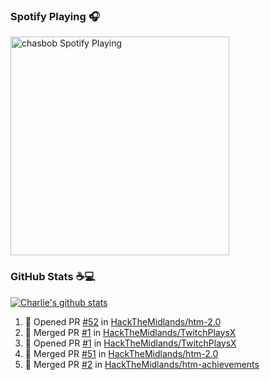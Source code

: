 ### Spotify Playing 🎧

[<img src="https://novatorem.chasbob.vercel.app/api/spotify" alt="chasbob Spotify Playing" width="350" />](https://open.spotify.com/user/charlie2026)

### GitHub Stats :coffee::computer:

[![Charlie's github stats](https://github-readme-stats-six-tau.vercel.app/api?username=chasbob&count_private=true&hide_rank=true&hide=stars&hide_title=true)](https://github.com/anuraghazra/github-readme-stats)

<!--START_SECTION:activity-->
1. 💪 Opened PR [#52](https://github.com/HackTheMidlands/htm-2.0/pull/52) in [HackTheMidlands/htm-2.0](https://github.com/HackTheMidlands/htm-2.0)
2. 🎉 Merged PR [#1](https://github.com/HackTheMidlands/TwitchPlaysX/pull/1) in [HackTheMidlands/TwitchPlaysX](https://github.com/HackTheMidlands/TwitchPlaysX)
3. 💪 Opened PR [#1](https://github.com/HackTheMidlands/TwitchPlaysX/pull/1) in [HackTheMidlands/TwitchPlaysX](https://github.com/HackTheMidlands/TwitchPlaysX)
4. 🎉 Merged PR [#51](https://github.com/HackTheMidlands/htm-2.0/pull/51) in [HackTheMidlands/htm-2.0](https://github.com/HackTheMidlands/htm-2.0)
5. 🎉 Merged PR [#2](https://github.com/HackTheMidlands/htm-achievements/pull/2) in [HackTheMidlands/htm-achievements](https://github.com/HackTheMidlands/htm-achievements)
<!--END_SECTION:activity-->
